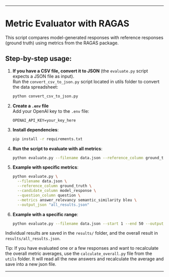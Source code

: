 
---

# Metric Evaluator with RAGAS

This script compares model-generated responses with reference responses (ground truth) using metrics from the RAGAS package.

## Step-by-step usage:

1. **If you have a CSV file, convert it to JSON** (the `evaluate.py` script expects a JSON file as input).  
   Run the `convert_csv_to_json.py` script located in utils folder to convert the data spreadsheet:

   ```bash
   python convert_csv_to_json.py
   ```

2. **Create a `.env` file**  
   Add your OpenAI key to the `.env` file:
   ```
   OPENAI_API_KEY=your_key_here
   ```

3. **Install dependencies**:
   ```bash
   pip install -r requirements.txt
   ```

4. **Run the script to evaluate with all metrics**:

   ```bash
   python evaluate.py --filename data.json --reference_column ground_truth --candidate_column "chatgpt(4o/4mini)+search" --question_column question_text --metrics all --llm_model llm_model --embedding_model embedding_model --output_json "all_results.json"
   ```

5. **Example with specific metrics**:
   ```bash
   python evaluate.py \
     --filename data.json \
     --reference_column ground_truth \
     --candidate_column model_response \
     --question_column question \
     --metrics answer_relevancy semantic_similarity bleu \
     --output_json "all_results.json"
   ```

6. **Example with a specific range**:
   ```bash
   python evaluate.py --filename data.json --start 1 --end 50 --output_json "1_50_results.json"
   ```

Individual results are saved in the `results/` folder, and the overall result in `results/all_results.json`.

Tip: If you have evaluated one or a few responses and want to recalculate the overall metric averages, use the `calculate_overall.py` file from the `utils` folder. It will read all the new answers and recalculate the average and save into a new json file.

---
